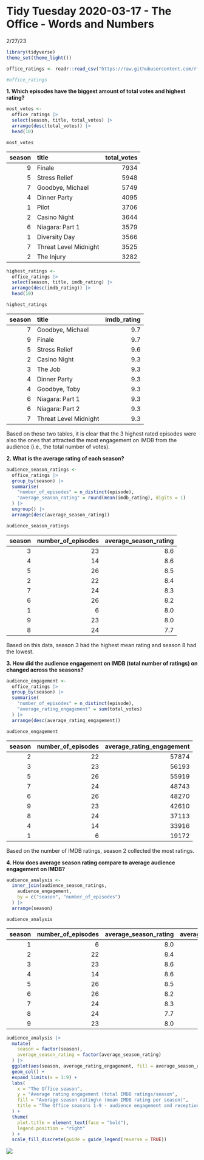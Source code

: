 Tidy Tuesday 2020-03-17 - The Office - Words and Numbers
================
2/27/23

``` r
library(tidyverse)
theme_set(theme_light())

office_ratings <- readr::read_csv("https://raw.githubusercontent.com/rfordatascience/tidytuesday/master/data/2020/2020-03-17/office_ratings.csv")
```

``` r
#office_ratings
```

**1. Which episodes have the biggest amount of total votes and highest
rating?**

``` r
most_votes <-
  office_ratings |>
  select(season, title, total_votes) |>
  arrange(desc(total_votes)) |>
  head(10)

most_votes
```

| season | title                 | total_votes |
|-------:|:----------------------|------------:|
|      9 | Finale                |        7934 |
|      5 | Stress Relief         |        5948 |
|      7 | Goodbye, Michael      |        5749 |
|      4 | Dinner Party          |        4095 |
|      1 | Pilot                 |        3706 |
|      2 | Casino Night          |        3644 |
|      6 | Niagara: Part 1       |        3579 |
|      1 | Diversity Day         |        3566 |
|      7 | Threat Level Midnight |        3525 |
|      2 | The Injury            |        3282 |

``` r
highest_ratings <-
  office_ratings |>
  select(season, title, imdb_rating) |>
  arrange(desc(imdb_rating)) |>
  head(10)

highest_ratings
```

| season | title                 | imdb_rating |
|-------:|:----------------------|------------:|
|      7 | Goodbye, Michael      |         9.7 |
|      9 | Finale                |         9.7 |
|      5 | Stress Relief         |         9.6 |
|      2 | Casino Night          |         9.3 |
|      3 | The Job               |         9.3 |
|      4 | Dinner Party          |         9.3 |
|      4 | Goodbye, Toby         |         9.3 |
|      6 | Niagara: Part 1       |         9.3 |
|      6 | Niagara: Part 2       |         9.3 |
|      7 | Threat Level Midnight |         9.3 |

Based on these two tables, it is clear that the 3 highest rated episodes
were also the ones that attracted the most engagement on IMDB from the
audience (i.e., the total number of votes).

**2. What is the average rating of each season?**

``` r
audience_season_ratings <-
  office_ratings |>
  group_by(season) |>
  summarise(
    "number_of_episodes" = n_distinct(episode),
    "average_season_rating" = round(mean(imdb_rating), digits = 1)
  ) |>
  ungroup() |>
  arrange(desc(average_season_rating))

audience_season_ratings
```

| season | number_of_episodes | average_season_rating |
|-------:|-------------------:|----------------------:|
|      3 |                 23 |                   8.6 |
|      4 |                 14 |                   8.6 |
|      5 |                 26 |                   8.5 |
|      2 |                 22 |                   8.4 |
|      7 |                 24 |                   8.3 |
|      6 |                 26 |                   8.2 |
|      1 |                  6 |                   8.0 |
|      9 |                 23 |                   8.0 |
|      8 |                 24 |                   7.7 |

Based on this data, season 3 had the highest mean rating and season 8
had the lowest.

**3. How did the audience engagement on IMDB (total number of ratings)
on changed across the seasons?**

``` r
audience_engagement <-
  office_ratings |>
  group_by(season) |>
  summarise(
    "number_of_episodes" = n_distinct(episode),
    "average_rating_engagement" = sum(total_votes)
  ) |>
  arrange(desc(average_rating_engagement))

audience_engagement
```

| season | number_of_episodes | average_rating_engagement |
|-------:|-------------------:|--------------------------:|
|      2 |                 22 |                     57874 |
|      3 |                 23 |                     56193 |
|      5 |                 26 |                     55919 |
|      7 |                 24 |                     48743 |
|      6 |                 26 |                     48270 |
|      9 |                 23 |                     42610 |
|      8 |                 24 |                     37113 |
|      4 |                 14 |                     33916 |
|      1 |                  6 |                     19172 |

Based on the number of IMDB ratings, season 2 collected the most
ratings.

**4. How does average season rating compare to average audience
engagement on IMDB?**

``` r
audience_analysis <-
  inner_join(audience_season_ratings,
    audience_engagement,
    by = c("season", "number_of_episodes")
  ) |>
  arrange(season)

audience_analysis
```

| season | number_of_episodes | average_season_rating | average_rating_engagement |
|-------:|-------------------:|----------------------:|--------------------------:|
|      1 |                  6 |                   8.0 |                     19172 |
|      2 |                 22 |                   8.4 |                     57874 |
|      3 |                 23 |                   8.6 |                     56193 |
|      4 |                 14 |                   8.6 |                     33916 |
|      5 |                 26 |                   8.5 |                     55919 |
|      6 |                 26 |                   8.2 |                     48270 |
|      7 |                 24 |                   8.3 |                     48743 |
|      8 |                 24 |                   7.7 |                     37113 |
|      9 |                 23 |                   8.0 |                     42610 |

``` r
audience_analysis |>
  mutate(
    season = factor(season),
    average_season_rating = factor(average_season_rating)
  ) |>
  ggplot(aes(season, average_rating_engagement, fill = average_season_rating)) +
  geom_col() +
  expand_limits(x = 1:9) +
  labs(
    x = "The Office season",
    y = "Average rating engagement (total IMDB ratings/season",
    fill = "Average season rating\n (mean IMDB rating per season)",
    title = "The Office seasons 1-9 - audience engagement and reception"
  ) +
  theme(
    plot.title = element_text(face = "bold"),
    legend.position = "right"
  ) +
  scale_fill_discrete(guide = guide_legend(reverse = TRUE))
```

![](README_files/figure-commonmark/unnamed-chunk-8-1.png)
